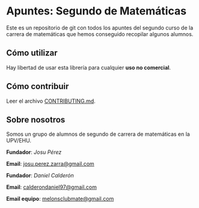 # Apuntes: Segundo de Matemáticas
Este es un repositorio de git con todos los apuntes del segundo curso de la carrera de matemáticas que hemos conseguido recopilar algunos alumnos.

## Cómo utilizar
Hay libertad de usar esta librería para cualquier __uso no comercial__.

## Cómo contribuir
Leer el archivo [CONTRIBUTING.md](https://github.com/CauchyNewton/carrera-mate-2/blob/master/CONTRIBUTING.md).

## Sobre nosotros
Somos un grupo de alumnos de segundo de carrera de matemáticas en la UPV/EHU.

__Fundador__: _Josu Pérez_

__Email__:    josu.perez.zarra@gmail.com

__Fundador__: _Daniel Calderón_

__Email__:   calderondaniel97@gmail.com

__Email equipo__: melonsclubmate@gmail.com
